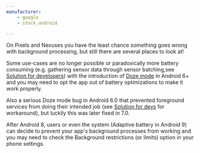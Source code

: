 ```yaml
---
manufacturer: 
    - google
    - stock_android

---
```


 On Pixels and Nexuses you have the least chance something goes wrong with background processing, but still there are
  several places to look at!


  Some use-cases are no longer possible or paradoxically more battery consuming (e.g. gathering sensor data through sensor batching,see [Solution for developers](#dev-solution)) with the introduction of [Doze mode](https://developer.android.com/training/monitoring-device-state/doze-standby) in Android 6+ and you may need to opt the app out of battery optimizations to make it work properly.


Also a serious Doze mode bug in Android 6.0 that prevented foreground services from doing their intended job (see [Solution for devs](#dev-solution) for workaround), but luckily this was later fixed in 7.0.


  After Android 8, users or even the system (Adaptive battery in Android 9) can decide to prevent your app's background processes from working and you may need to check the Background restrictions (or limits) option in your phone settings.

